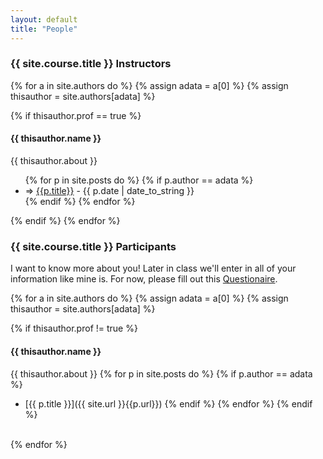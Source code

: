 ```yaml
---
layout: default
title: "People"
---
```



### {{ site.course.title }} Instructors  
{% for a in site.authors do %}
  {% assign adata = a[0] %}
  {% assign thisauthor = site.authors[adata] %}
  
  {% if thisauthor.prof == true %}
#### {{ thisauthor.name }}
{{ thisauthor.about }}

<ul class="posts">
    {% for p in site.posts do %}
      {% if p.author == adata %}
<li><span>=>  <a href="{{ site.url }}{{p.url}}">{{p.title}}</a> - {{ p.date | date_to_string }}</span></li>
      {% endif %}
    {% endfor %}
</ul>

  {% endif %}
{% endfor %}

### {{ site.course.title }} Participants

I want to know more about you!  Later in class we'll enter in all of your information like mine is.  For now, please fill out this [Questionaire](https://docs.google.com/forms/d/17ARiUX0_7klnWME0vbFzeK9SyskuvB4Lgj3VZDdBTu0/viewform).

{% for a in site.authors do %}
  {% assign adata = a[0] %}
  {% assign thisauthor = site.authors[adata] %}
  
  {% if thisauthor.prof != true %}
#### {{ thisauthor.name }}
{{ thisauthor.about }}
    {% for p in site.posts do %}
      {% if p.author == adata %}
* [{{ p.title }}]({{ site.url }}{{p.url}})
      {% endif %}
    {% endfor %}
  {% endif %}
<br/>
{% endfor %}


